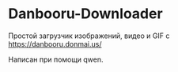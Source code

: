 # Danbooru-Downloader
Простой загрузчик изображений, видео и GIF с https://danbooru.donmai.us/

Написан при помощи qwen.
